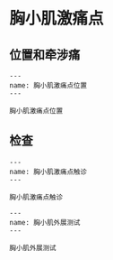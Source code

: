 # 胸小肌激痛点

## 位置和牵涉痛

```{figure} assets/img/2022-01-23-12-53-03.png
---
name: 胸小肌激痛点位置
---

胸小肌激痛点位置
```

## 检查

```{figure} assets/img/2022-01-23-12-54-21.png
---
name: 胸小肌激痛点触诊
---

胸小肌激痛点触诊
```

```{figure} assets/img/2022-01-23-12-54-53.png
---
name: 胸小肌外展测试
---

胸小肌外展测试
```